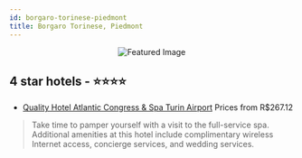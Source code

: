 ```yaml
---
id: borgaro-torinese-piedmont
title: Borgaro Torinese, Piedmont
---
```


<center><img src="https://i.travelapi.com/hotels/1000000/10000/2200/2180/94d467d9_z.jpg" alt="Featured Image" /></center>


##  4 star hotels - ⭐️⭐️⭐️⭐️

-    [Quality Hotel Atlantic Congress & Spa Turin Airport](https://us.hurb.com/hotels/borgaro-torinese/quality-hotel-atlantic-congress-spa-turin-airport-JNP-JP234759?cmp=18055) Prices from R$267.12
   > Take time to pamper yourself with a visit to the full-service spa. Additional amenities at this hotel include complimentary wireless Internet access, concierge services, and wedding services.
